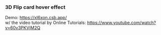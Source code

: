 ### 3D Flip card hover effect
Demo: https://xl6xon.csb.app/ <br/>
w/ the video tutorial by Online Tutorials: https://www.youtube.com/watch?v=60v3PKVjM2Q